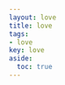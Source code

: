 ```yaml
---
layout: love
title: love 
tags: 
- love
key: love
aside:
  toc: true
---
```


<html>
<head>
    <title>3D贪吃蛇示例</title>
    <style>
        body { margin: 0; }
        canvas { display: block; }
    </style>
</head>
<body>
<script src="https://cdnjs.cloudflare.com/ajax/libs/three.js/r128/three.min.js"></script>
<script>
    let scene, camera, renderer, snakeMesh, foodMesh;

    function init() {
        // 创建场景
        scene = new THREE.Scene();
        scene.background = new THREE.Color(0xabcdef);

        // 创建和设置摄像机
        camera = new THREE.PerspectiveCamera(75, window.innerWidth / window.innerHeight, 0.1, 1000);
        camera.position.set(0, 50, 100);
        camera.lookAt(0, 0, 0);

        // 创建渲染器并添加到HTML
        renderer = new THREE.WebGLRenderer();
        renderer.setSize(window.innerWidth, window.innerHeight);
        document.body.appendChild(renderer.domElement);

        // 添加光源
        const light = new THREE.DirectionalLight(0xffffff, 1);
        light.position.set(0, 20, 10);
        scene.add(light);

        // 创建3D对象
        createSnake();
        createFood();

        // 渲染场景
        animate();
    }

    function createSnake() {
        const geometry = new THREE.BoxGeometry(5, 5, 5);
        const material = new THREE.MeshLambertMaterial({ color: 0x00ff00 });
        snakeMesh = new THREE.Mesh(geometry, material);
        scene.add(snakeMesh);
    }

    function createFood() {
        const geometry = new THREE.SphereGeometry(3, 32, 32);
        const material = new THREE.MeshLambertMaterial({ color: 0xff0000 });
        foodMesh = new THREE.Mesh(geometry, material);
        foodMesh.position.set(15, 0, 0); // 举例放置食物
        scene.add(foodMesh);
    }

    function animate() {
        requestAnimationFrame(animate);

        // 在这里添加移动和游戏逻辑

        renderer.render(scene, camera);
    }

    window.addEventListener('resize', () => {
        camera.aspect = window.innerWidth / window.innerHeight;
        camera.updateProjectionMatrix();
        renderer.setSize(window.innerWidth, window.innerHeight);
    });

    init();
</script>
</body>
</html>
